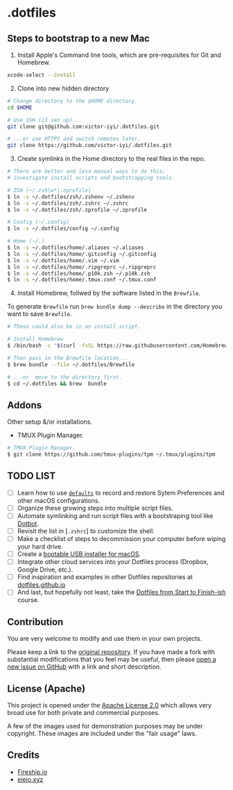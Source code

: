 # .dotfiles

## Steps to bootstrap to a new Mac

1. Install Apple's Command line tools, which are pre-requisites for Git and
Homebrew.

```sh
xcode-select --install
```

2. Clone into new hidden directory

```sh
# Change directory to the $HOME directory.
cd $HOME

# Use SSH (if set up)...
git clone git@github.com:victor-iyi/.dotfiles.git

# ...or use HTTPS and switch remotes later.
git clone https://github.com/victor-iyi/.dotfiles.git
```

3. Create symlinks in the Home directory to the real files in the repo.

```sh
# There are better and less manual ways to do this;
# investigate install scripts and bootstrapping tools.

# ZSH (~/.zsh\w*|.zprofile)
$ ln -s ~/.dotfiles/zsh/.zshenv ~/.zshenv
$ ln -s ~/.dotfiles/zsh/.zshrc ~/.zshrc
$ ln -s ~/.dotfiles/zsh/.zprofile ~/.zprofile

# Config (~/.config)
$ ln -s ~/.dotfiles/config ~/.config

# Home (~/.)
$ ln -s ~/.dotfiles/home/.aliases ~/.aliases
$ ln -s ~/.dotfiles/home/.gitconfig ~/.gitconfig
$ ln -s ~/.dotfiles/home/.vim ~/.vim
$ ln -s ~/.dotfiles/home/.ripgreprc ~/.ripgreprc
$ ln -s ~/.dotfiles/home/.p10k.zsh ~/.p10k.zsh
$ ln -s ~/.dotfiles/home/.tmux.conf ~/.tmux.conf
```

4. Install Homebrew, follwed by the software listed in the `Brewfile`.

To generate `Brewfile` run `brew bundle dump --describe` in the directory you
want to save `Brewfile`.

```sh
# These could also be in an install script.

# Install Homebrew
$ /bin/bash -c "$(curl -fsSL https://raw.githubusercontent.com/Homebrew/install/HEAD/install.sh)"

# Then pass in the Brewfile location...
$ brew bundle --file ~/.dotfiles/Brewfile

# ...or  move to the directory first.
$ cd ~/.dotfiles && brew  bundle
```

## Addons

Other setup &/or installations.

- TMUX Plugin Manager.

```sh
# TMUX Plugin Manager.
$ git clone https://github.com/tmux-plugins/tpm ~/.tmux/plugins/tpm
```

## TODO LIST

- [ ] Learn how to use [`defaults`] to record and restore Sytem Preferences and other
macOS configurations.
- [ ] Organize these growing steps into multiple script files.
- [ ] Automate symlinking and run script files with a bootstraping tool like [Dotbot].
- [ ] Revisit the list in [`.zshrc`] to customize the shell.
- [ ] Make a checklist of steps to decommission your computer before wiping your
hard drive.
- [ ] Create a [bootable USB installer for macOS][usb-installer-macos].
- [ ] Integrate other cloud services into your Dotfiles process (Dropbox,
Google Drive, etc.).
- [ ] Find inspiration and examples in other Dotfiles repositories at
[dotfiles.github.io]
- [ ] And last, but hopefully not least, take the
[Dotfiles from Start to Finish-ish][eieioxyz-course] course.

[`defaults`]: https://macos-defaults.com/#🙋-what-s-a-defaults-command
[Dotbot]: https://github.com/anishathalye/dotbot
[`zshrc`]: ./zsh/.zshrc
[usb-installer-macos]: https://support.apple.com/en-us/HT201372
[dotfiles.github.io]: https://dotfiles.github.io
[eieioxyz-course]: https://www.udemy.com/course/dotfiles-from-start-to-finish-ish/?referralCode=445BE0B541C48FE85276

## Contribution

You are very welcome to modify and use them in your own projects.

Please keep a link to the [original repository](https://github.com/victor-iyi/.dotfiles).
If you have made a fork with substantial modifications that you feel may be useful,
then please [open a new issue on GitHub] with a link and short description.

[original repository]: https://github.com/victor-iyi/.dotfiles
[open a new issue on GitHub]: https://github.com/victor-iyi/.dotfiles/issues/

## License (Apache)

This project is opened under the [Apache License 2.0](./LICENSE) which allows very
broad use for both private and commercial purposes.

A few of the images used for demonstration purposes may be under copyright.
These images are included under the "fair usage" laws.

## Credits

- [Fireship.io]
- [eieio.xyz]

[Fireship.io]: https://fireship.io
[eieio.xyz]: https://www.udemy.com/course/dotfiles-from-start-to-finish-ish/?referralCode=445BE0B541C48FE85276
